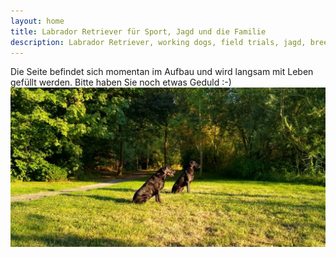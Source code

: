 ```yaml
---
layout: home
title: Labrador Retriever für Sport, Jagd und die Familie
description: Labrador Retriever, working dogs, field trials, jagd, breed, zucht, greenmeadows, litters, würfe, welpen, drc, fci
---
```

Die Seite befindet sich momentan im Aufbau und wird langsam mit Leben gefüllt werden.
Bitte haben Sie noch etwas Geduld :-)
<img src="/assets/hannah-reggae.jpeg" height="">
